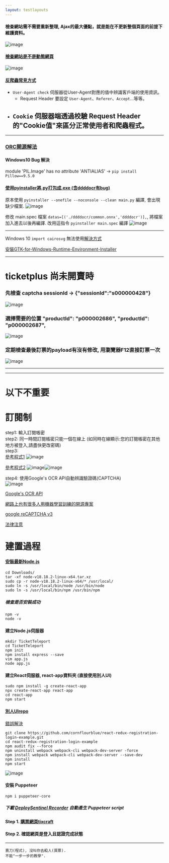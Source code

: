 ```yaml
---
layout: testlayouts
---
```


#### 檢查網站需不需要重新整理, Ajax的最大優點，就是能在不更新整個頁面的前提下維護資料。
![image](https://github.com/lepg5487/Stock_God/assets/26459046/6f33d2b8-1d3e-4d79-b613-b170e5f1ce74)

#### [檢查網站是不是動態網頁](https://www.youtube.com/watch?v=n7IiQGu-jCg)
![image](https://github.com/lepg5487/Stock_God/assets/26459046/4eff17f6-9b54-49b5-9d76-0eb8526eba4f) 

#### [反爬蟲常見方式](https://mp.weixin.qq.com/s/6rbASvvrr46Dg32a5kfdMw)
- `User-Agent check` 伺服器從User-Agent對應的值中辨識客戶端的使用資訊。
    - Request Header 要設定 `User-Agent`、`Referer`、`Accept`...等等。 
- `Cookie` 伺服器端透過校驗 Request Header 的"Cookie值"來區分正常使用者和爬蟲程式。
    - 

---

### [ORC開源解法](https://github.com/sml2h3/ddddocr)
#### Windows10 Bug 解決 
module 'PIL.Image' has no attribute 'ANTIALIAS' -> `pip install Pillow==9.5.0`
#### [使用pyinstaller將.py打包成.exe (含ddddocr有bug)](https://zhuanlan.zhihu.com/p/456894600) 
原本使用 `pyinstaller --onefile --noconsole --clean main.py` 編譯, 會出現缺少檔案.
![image](https://github.com/lepg5487/Stock_God/assets/26459046/5400c344-1e44-4695-9cbc-d6a30ac8f9d1)

修改 main.spec 檔案 `datas=[('./ddddocr/common.onnx','ddddocr')],`, 將檔案加入進去以後再編譯.
改用這指令 `pyinstaller main.spec` 編譯
![image](https://github.com/lepg5487/Stock_God/assets/26459046/e9b00430-bf19-4c50-a39e-35feb2b67d71)  

---

Windows 10 `import cairosvg` 無法使用[解決方式](https://blog.csdn.net/nongcunqq/article/details/113623801)  

[安裝GTK-for-Windows-Runtime-Environment-Installer](https://github.com/tschoonj/GTK-for-Windows-Runtime-Environment-Installer)  

---

# ticketplus 尚未開賣時  
### 先檢查 captcha sessionId -> {"sessionId":"s000000428"}  
![image](https://github.com/lepg5487/Stock_God/assets/26459046/03eeb4dd-ae9b-457a-bfe6-1107ffa05a7b)    

### 選擇需要的位置 "productId": "p000002686", "productId": "p000002687",  
![image](https://github.com/lepg5487/Stock_God/assets/26459046/2b25f94c-5369-44ff-9ffd-96e0495af4c1)  

### 定期檢查最後訂票的payload有沒有修改, 用瀏覽器F12直接訂票一次  
![image](https://github.com/lepg5487/Stock_God/assets/26459046/b4e849b2-a6a4-4038-8ed1-7cf6e8bd92bf)

---






























---

# 以下不重要
# 訂閱制
step1: 輸入訂閱帳密  
step2: 同一時間訂閱帳密只能一個在線上 (如同時在線顯示:您的訂閱帳密在其他地方被登入,請盡快更改密碼)  
step3:  
[參考程式1](https://github.com/max32002/tixcraft_bot)
![image](https://github.com/lepg5487/Stock_God/assets/26459046/1d9bdfac-3047-40a4-b375-d6cda5e0a8da) 

[參考程式2](https://www.youtube.com/watch?v=z-UwpsXY2Q4)
![image](https://github.com/lepg5487/Stock_God/assets/26459046/3507ff5a-8f1d-4956-b24d-3a88d514f6db)![image](https://github.com/lepg5487/Stock_God/assets/26459046/5811883d-7a02-4875-8ea6-a1e00be0c1f8)   

step4: 使用Google's OCR API自動辨識驗證碼(CAPTCHA)  
![image](https://github.com/lepg5487/Stock_God/assets/26459046/dddc3ab5-4f75-46d0-a588-40830d8bccb7)   

[Google's OCR API](https://dev.to/walrusai/using-google-s-ocr-api-with-puppeteer-for-visual-testing-42m6)  

[網路上也有很多人用機器學習訓練的開源專案](https://www.reddit.com/r/node/comments/bg3xr7/how_to_solve_simple_image_capcha_and_submit_it/)  

[google reCAPTCHA v3](https://www.google.com/recaptcha/api2/demo)

[法律注意](https://youtu.be/GTmZ8zd8xZo?t=395)


# 建置過程
#### [安裝最新Node.js](https://nodejs.org/zh-tw/download) 
```
cd Downloads/
tar -xf node-v18.18.2-linux-x64.tar.xz
sudo cp -r node-v18.18.2-linux-x64/* /usr/local/
sudo ln -s /usr/local/bin/node /usr/bin/node
sudo ln -s /usr/local/bin/npm /usr/bin/npm
```
##### 檢查是否安裝成功
```
npm -v
node -v 
```
#### 建立Node.js伺服器
```
mkdir TicketTeleport
cd TicketTeleport
npm init
npm install express --save
vim app.js
node app.js
```

#### 建立React伺服器, react-app資料夾 (直接使用別人UI)
```
sudo npm install -g create-react-app
npx create-react-app react-app
cd react-app
npm start
```

#### [別人UIrepo](https://github.com/cornflourblue/react-redux-registration-login-example)
[錯誤解決](https://github.com/cornflourblue/react-redux-registration-login-example/issues/52)
```
git clone https://github.com/cornflourblue/react-redux-registration-login-example.git
cd react-redux-registration-login-example
npm audit fix --force
npm uninstall webpack webpack-cli webpack-dev-server -force
npm install webpack webpack-cli webpack-dev-server --save-dev
npm install
npm start
```
![image](https://github.com/lepg5487/Stock_God/assets/26459046/92395cdf-0875-4f0a-b8e1-a4be9277b732)

#### 安裝 Puppeteer 
`npm i puppeteer-core`  
##### 下載 [DeploySentinel Recorder](https://github.com/DeploySentinel/Recorder) 自動產生 Puppeteer script   
 
#### Step 1. [購票網頁tixcraft](https://tixcraft.com/activity) 
#### Step 2. 確認網頁是登入且認證完成狀態

---


```
賣刀(程式), 沒叫你去殺人(買票).
不能"一步一步的教學".
```
